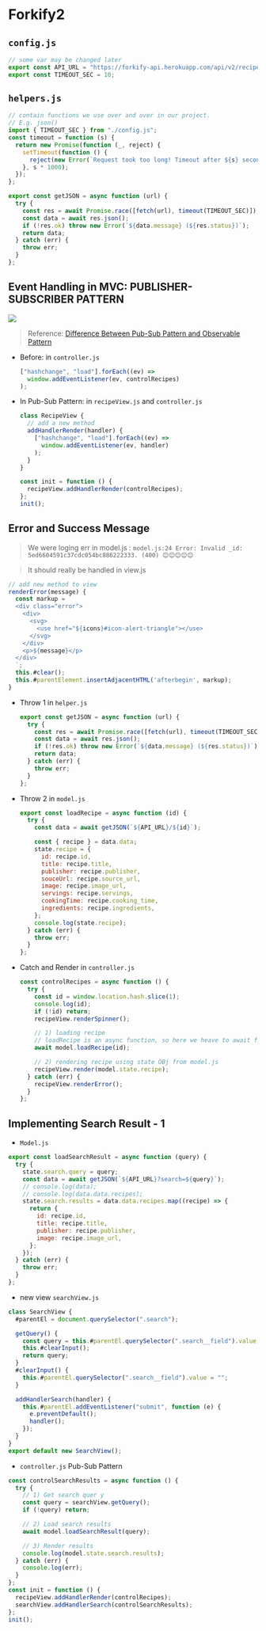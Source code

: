 # Forkify2

## `config.js`

```javascript
// some var may be changed later
export const API_URL = "https://forkify-api.herokuapp.com/api/v2/recipes";
export const TIMEOUT_SEC = 10;
```

## `helpers.js`

```javascript
// contain functions we use over and over in our project.
// E.g. json()
import { TIMEOUT_SEC } from "./config.js";
const timeout = function (s) {
  return new Promise(function (_, reject) {
    setTimeout(function () {
      reject(new Error(`Request took too long! Timeout after ${s} second`));
    }, s * 1000);
  });
};

export const getJSON = async function (url) {
  try {
    const res = await Promise.race([fetch(url), timeout(TIMEOUT_SEC)]);
    const data = await res.json();
    if (!res.ok) throw new Error(`${data.message} (${res.status})`);
    return data;
  } catch (err) {
    throw err;
  }
};
```

## Event Handling in MVC: PUBLISHER-SUBSCRIBER PATTERN

![](img/forkify9.png)

> Reference: [Difference Between Pub-Sub Pattern and Observable Pattern](https://medium.com/easyread/difference-between-pub-sub-pattern-and-observable-pattern-d5ae3d81e6ce)

- Before: in `controller.js`

  ```javascript
  ["hashchange", "load"].forEach((ev) =>
    window.addEventListener(ev, controlRecipes)
  );
  ```

- In Pub-Sub Pattern: in `recipeView.js` and `controller.js`

  ```javascript
  class RecipeView {
    // add a new method
    addHandlerRender(handler) {
      ["hashchange", "load"].forEach((ev) =>
        window.addEventListener(ev, handler)
      );
    }
  }
  ```

  ```javascript
  const init = function () {
    recipeView.addHandlerRender(controlRecipes);
  };
  init();
  ```

## Error and Success Message

> We were loging err in model.js : `model.js:24 Error: Invalid _id: 5ed6604591c37cdc054bc886222333. (400) 😊😊😊😊😊`

> It should really be handled in view.js

```javascript
// add new method to view
renderError(message) {
  const markup = `
  <div class="error">
    <div>
      <svg>
        <use href="${icons}#icon-alert-triangle"></use>
      </svg>
    </div>
    <p>${message}</p>
  </div>
  `;
  this.#clear();
  this.#parentElement.insertAdjacentHTML('afterbegin', markup);
}
```

- Throw 1 in `helper.js`

  ```javascript
  export const getJSON = async function (url) {
    try {
      const res = await Promise.race([fetch(url), timeout(TIMEOUT_SEC)]);
      const data = await res.json();
      if (!res.ok) throw new Error(`${data.message} (${res.status})`);
      return data;
    } catch (err) {
      throw err;
    }
  };
  ```

- Throw 2 in `model.js`

  ```javascript
  export const loadRecipe = async function (id) {
    try {
      const data = await getJSON(`${API_URL}/${id}`);

      const { recipe } = data.data;
      state.recipe = {
        id: recipe.id,
        title: recipe.title,
        publisher: recipe.publisher,
        souceUrl: recipe.source_url,
        image: recipe.image_url,
        servings: recipe.servings,
        cookingTime: recipe.cooking_time,
        ingredients: recipe.ingredients,
      };
      console.log(state.recipe);
    } catch (err) {
      throw err;
    }
  };
  ```

- Catch and Render in `controller.js`

  ```javascript
  const controlRecipes = async function () {
    try {
      const id = window.location.hash.slice(1);
      console.log(id);
      if (!id) return;
      recipeView.renderSpinner();

      // 1) loading recipe
      // loadRecipe is an async function, so here we heave to await for it.  One async function calling another async function
      await model.loadRecipe(id);

      // 2) rendering recipe using state OBj from model.js
      recipeView.render(model.state.recipe);
    } catch (err) {
      recipeView.renderError();
    }
  };
  ```

## Implementing Search Result - 1

- `Model.js`

```javascript
export const loadSearchResult = async function (query) {
  try {
    state.search.query = query;
    const data = await getJSON(`${API_URL}?search=${query}`);
    // console.log(data);
    // console.log(data.data.recipes);
    state.search.results = data.data.recipes.map((recipe) => {
      return {
        id: recipe.id,
        title: recipe.title,
        publisher: recipe.publisher,
        image: recipe.image_url,
      };
    });
  } catch (err) {
    throw err;
  }
};
```

- new view `searchView.js`

```javascript
class SearchView {
  #parentEl = document.querySelector(".search");

  getQuery() {
    const query = this.#parentEl.querySelector(".search__field").value;
    this.#clearInput();
    return query;
  }
  #clearInput() {
    this.#parentEl.querySelector(".search__field").value = "";
  }

  addHandlerSearch(handler) {
    this.#parentEl.addEventListener("submit", function (e) {
      e.preventDefault();
      handler();
    });
  }
}
export default new SearchView();
```

- `controller.js` Pub-Sub Pattern

```javascript
const controlSearchResults = async function () {
  try {
    // 1) Get search quer y
    const query = searchView.getQuery();
    if (!query) return;

    // 2) Load search results
    await model.loadSearchResult(query);

    // 3) Render results
    console.log(model.state.search.results);
  } catch (err) {
    console.log(err);
  }
};
const init = function () {
  recipeView.addHandlerRender(controlRecipes);
  searchView.addHandlerSearch(controlSearchResults);
};
init();
```
